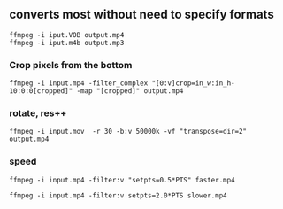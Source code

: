 ## converts most without need to specify formats
```
ffmpeg -i iput.VOB output.mp4
ffmpeg -i iput.m4b output.mp3
```

### Crop pixels from the bottom
```
ffmpeg -i input.mp4 -filter_complex "[0:v]crop=in_w:in_h-10:0:0[cropped]" -map "[cropped]" output.mp4
```

### rotate,  res++
```
ffmpeg -i input.mov  -r 30 -b:v 50000k -vf "transpose=dir=2" output.mp4

```


### speed
```
ffmpeg -i input.mp4 -filter:v "setpts=0.5*PTS" faster.mp4

ffmpeg -i input.mp4 -filter:v setpts=2.0*PTS slower.mp4
```


